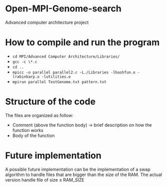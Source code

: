 # Open-MPI-Genome-search
Advanced computer architecture project

# How to compile and run the program
* ```cd MPI/Advanced Computer Architecture/Libraries/```
* ```gcc -c \*.c```
* ```cd ..```
* ```mpicc -o parallel parallel2.c -L./Libraries -lhashfun.o -lrabinkarp.o -lutilities.o```
* ```mpirun parallel TestGenome.txt pattern.txt```

# Structure of the code
The files are organized as follow:
* Comment (above the function body) -> brief description on how the function works
* Body of the function

# Future implementation
A possible future implementation can be the implementation of a swap algorithm to handle files that are bigger than the size of the RAM.
The actual version handle file of size $\leq$ RAM_SIZE
